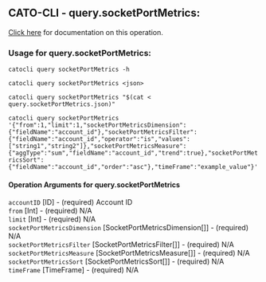 
## CATO-CLI - query.socketPortMetrics:
[Click here](https://api.catonetworks.com/documentation/#query-query.socketPortMetrics) for documentation on this operation.

### Usage for query.socketPortMetrics:

`catocli query socketPortMetrics -h`

`catocli query socketPortMetrics <json>`

`catocli query socketPortMetrics "$(cat < query.socketPortMetrics.json)"`

`catocli query socketPortMetrics '{"from":1,"limit":1,"socketPortMetricsDimension":{"fieldName":"account_id"},"socketPortMetricsFilter":{"fieldName":"account_id","operator":"is","values":["string1","string2"]},"socketPortMetricsMeasure":{"aggType":"sum","fieldName":"account_id","trend":true},"socketPortMetricsSort":{"fieldName":"account_id","order":"asc"},"timeFrame":"example_value"}'`


#### Operation Arguments for query.socketPortMetrics ####

`accountID` [ID] - (required) Account ID    
`from` [Int] - (required) N/A    
`limit` [Int] - (required) N/A    
`socketPortMetricsDimension` [SocketPortMetricsDimension[]] - (required) N/A    
`socketPortMetricsFilter` [SocketPortMetricsFilter[]] - (required) N/A    
`socketPortMetricsMeasure` [SocketPortMetricsMeasure[]] - (required) N/A    
`socketPortMetricsSort` [SocketPortMetricsSort[]] - (required) N/A    
`timeFrame` [TimeFrame] - (required) N/A    
